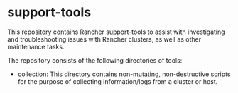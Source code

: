 # support-tools

This repository contains Rancher support-tools to assist with investigating and troubleshooting issues with Rancher clusters, as well as other maintenance tasks.

The repository consists of the following directories of tools:
- collection: This directory contains non-mutating, non-destructive scripts for the purpose of collecting information/logs from a cluster or host.
